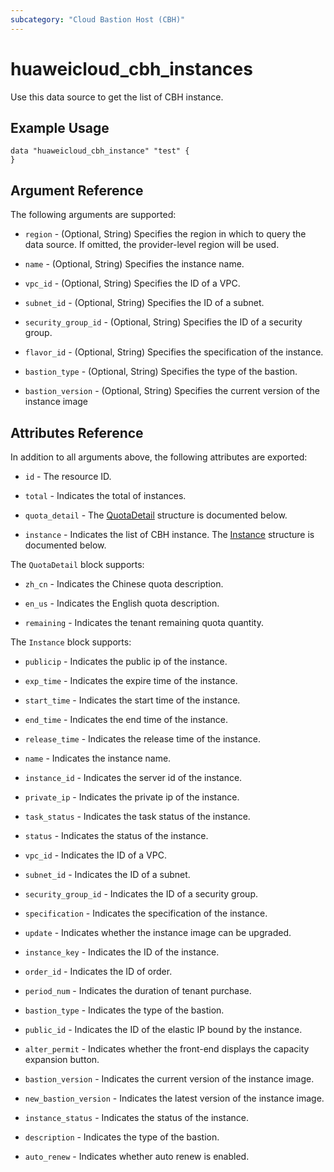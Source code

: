 ```yaml
---
subcategory: "Cloud Bastion Host (CBH)"
---
```


# huaweicloud_cbh_instances

Use this data source to get the list of CBH instance.

## Example Usage

```hcl
data "huaweicloud_cbh_instance" "test" {
}
```

## Argument Reference

The following arguments are supported:

* `region` - (Optional, String) Specifies the region in which to query the data source.
  If omitted, the provider-level region will be used.

* `name` - (Optional, String) Specifies the instance name.

* `vpc_id` - (Optional, String) Specifies the ID of a VPC.

* `subnet_id` - (Optional, String) Specifies the ID of a subnet.

* `security_group_id` - (Optional, String) Specifies the ID of a security group.

* `flavor_id` - (Optional, String) Specifies the specification of the instance.

* `bastion_type` - (Optional, String) Specifies the type of the bastion.

* `bastion_version` - (Optional, String) Specifies the current version of the instance image

## Attributes Reference

In addition to all arguments above, the following attributes are exported:

* `id` - The resource ID.

* `total` - Indicates the total of instances.

* `quota_detail` -
  The [QuotaDetail](#CbhInstances_QuotaDetail) structure is documented below.

* `instance` - Indicates the list of CBH instance.
  The [Instance](#CbhInstances_Instance) structure is documented below.

<a name="CbhInstances_QuotaDetail"></a>
The `QuotaDetail` block supports:

* `zh_cn` - Indicates the Chinese quota description.

* `en_us` - Indicates the English quota description.

* `remaining` - Indicates the tenant remaining quota quantity.

<a name="CbhInstances_Instance"></a>
The `Instance` block supports:

* `publicip` - Indicates the public ip of the instance.

* `exp_time` - Indicates the expire time of the instance.

* `start_time` - Indicates the start time of the instance.

* `end_time` - Indicates the end time of the instance.

* `release_time` - Indicates the release time of the instance.

* `name` - Indicates the instance name.

* `instance_id` - Indicates the server id of the instance.

* `private_ip` - Indicates the private ip of the instance.

* `task_status` - Indicates the task status of the instance.

* `status` - Indicates the status of the instance.

* `vpc_id` - Indicates the ID of a VPC.

* `subnet_id` - Indicates the ID of a subnet.

* `security_group_id` - Indicates the ID of a security group.

* `specification` - Indicates the specification of the instance.

* `update` - Indicates whether the instance image can be upgraded.

* `instance_key` - Indicates the ID of the instance.

* `order_id` - Indicates the ID of order.

* `period_num` - Indicates the duration of tenant purchase.

* `bastion_type` - Indicates the type of the bastion.

* `public_id` - Indicates the ID of the elastic IP bound by the instance.

* `alter_permit` - Indicates whether the front-end displays the capacity expansion button.

* `bastion_version` - Indicates the current version of the instance image.

* `new_bastion_version` - Indicates the latest version of the instance image.

* `instance_status` - Indicates the status of the instance.

* `description` - Indicates the type of the bastion.

* `auto_renew` - Indicates whether auto renew is enabled.
